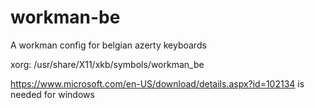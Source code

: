 # workman-be
A workman config for belgian azerty keyboards 

xorg:
/usr/share/X11/xkb/symbols/workman_be

https://www.microsoft.com/en-US/download/details.aspx?id=102134
is needed for windows
